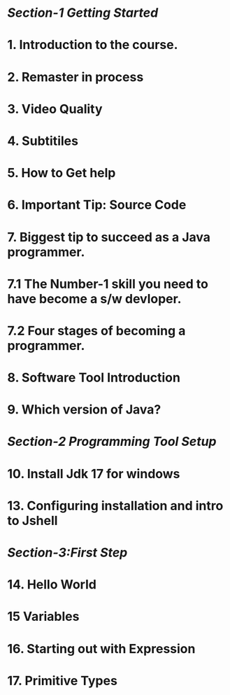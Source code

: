 # ***Section-1 Getting Started***
# 1. Introduction to the course.
# 2. Remaster in process
# 3. Video Quality
# 4. Subtitiles
# 5. How to Get help
# 6. Important Tip: Source Code
# 7. Biggest tip to succeed as a Java programmer.
# 7.1 The Number-1 skill you need to have become a s/w devloper.
# 7.2 Four stages of becoming a programmer.
# 8.  Software Tool Introduction
# 9. Which version of Java?
# ***Section-2 Programming Tool Setup***
# 10. Install Jdk 17 for windows
# 13. Configuring installation and intro to Jshell
# ***Section-3:First Step***
# 14. Hello World
# 15 Variables
# 16. Starting out with Expression
# 17. Primitive Types
